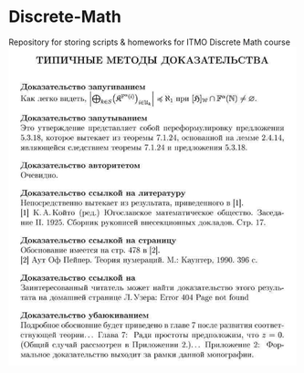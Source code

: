 # Discrete-Math
Repository for storing scripts & homeworks for ITMO Discrete Math course
![proofs](pictures/proofs.png)
